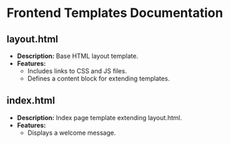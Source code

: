 # Frontend Templates Documentation

## layout.html
- **Description:** Base HTML layout template.
- **Features:**
  - Includes links to CSS and JS files.
  - Defines a content block for extending templates.

## index.html
- **Description:** Index page template extending layout.html.
- **Features:**
  - Displays a welcome message.
